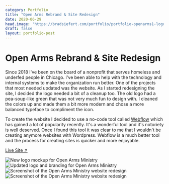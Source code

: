 ```yaml
---
category: Portfolio
title: "Open Arms Rebrand & Site Redesign"
date: 2020-06-29
head.image: 'https://bradsiefert.com/portfolio/portfolio-openarms1-logo.jpg'
draft: false
layout: portfolio-post
---
```


# Open Arms Rebrand & Site Redesign

Since 2018 I've been on the board of a nonprofit that serves homeless and underfed people in Chicago. I've been able to help with the technology and internal systems to make the organization run better. One of the projects that most needed updated was the website. As I started redesigning the site, I decided the logo needed a bit of a cleanup too. The old logo had a pea-soup-like green that was not very much fun to design with. I cleaned the colors up and made them a bit more modern and chose a more balanced typeface to compliment the icon.

To create the website I decided to use a no-code tool called [Webflow](https://webflow.com/) which has gained a lot of popularity recently. It's a wonderful tool and it's notoriety is well deserved. Once I found this tool it was clear to me that I wouldn't be creating anymore websites with Wordpress. Webflow is a much better tool and the process for creating sites is quicker and more enjoyable.

<a class="btn btn-outline-dark mb-32" target="_blank" href="https://www.openarmsministry.org/">Live Site ↗</a>

![New logo mockup for Open Arms Ministry](../portfolio/portfolio-openarms1-logo.jpg)
![Updated logo and branding for Open Arms Ministry](../portfolio/portfolio-openarms2-logo.jpg)
![Screenshot of the Open Arms Ministry website redesign](../portfolio/portfolio-openarms1.jpg)
![Screenshot of the Open Arms Ministry website redesign](../portfolio/portfolio-openarms2.jpg)